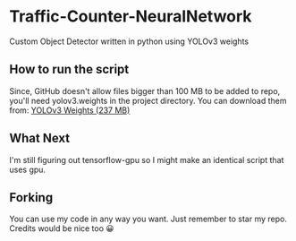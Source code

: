 # Traffic-Counter-NeuralNetwork
Custom Object Detector written in python using YOLOv3 weights

## How to run the script
Since, GitHub doesn't allow files bigger than 100 MB to be added to repo, you'll need yolov3.weights in the project directory.
You can download them from: [YOLOv3 Weights (237 MB)](https://pjreddie.com/media/files/yolov3.weights)

## What Next
I'm still figuring out tensorflow-gpu so I might make an identical script that uses gpu.

## Forking
You can use my code in any way you want. Just remember to star my repo. Credits would be nice too 😀
